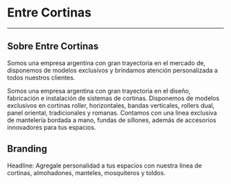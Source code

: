 # Entre Cortinas

---

## Sobre Entre Cortinas

Somos una empresa argentina con gran trayectoria en el mercado de, disponemos de modelos exclusivos y brindamos atención personalizada a todos nuestros clientes.

Somos una empresa argentina con gran trayectoria en el diseño, fabricación e instalación de sistemas de cortinas. Disponemos de modelos exclusivos en cortinas roller, horizontales, bandas verticales, rollers dual, panel oriental, tradicionales y romanas. Contamos con una línea exclusiva de mantelería bordada a mano, fundas de sillones, además de accesorios innovadores para tus espacios.

## Branding

Headline: Agregale personalidad a tus espacios con nuestra línea de cortinas, almohadones, manteles, mosquiteros y toldos.

